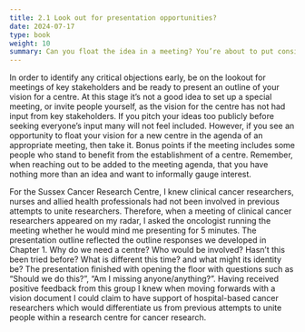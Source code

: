```yaml
---
title: 2.1 Look out for presentation opportunities?
date: 2024-07-17
type: book
weight: 10
summary: Can you float the idea in a meeting? You’re about to put considerable effort into cementing a vision, look for an opportunity to get the word out to a supportive audience
---
```


In order to identify any critical objections early, be on the lookout for meetings of key stakeholders and be ready to present an outline of your vision for a centre. At this stage it’s not a good idea to set up a special meeting, or invite people yourself, as the vision for the centre has not had input from key stakeholders. If you pitch your ideas too publicly before seeking everyone’s input many will not feel included. However, if you see an opportunity to float your vision for a new centre in the agenda of an appropriate meeting, then take it. Bonus points if the meeting includes some people who stand to benefit from the establishment of a centre. Remember, when reaching out to be added to the meeting agenda, that you have nothing more than an idea and want to informally gauge interest.

For the Sussex Cancer Research Centre, I knew clinical cancer researchers, nurses and allied health professionals had not been involved in previous attempts to unite researchers. Therefore, when a meeting of clinical cancer researchers appeared on my radar, I asked the oncologist running the meeting whether he would mind me presenting for 5 minutes. The presentation outline reflected the outline responses we developed in Chapter 1. Why do we need a centre? Who would be involved? Hasn’t this been tried before? What is different this time? and what might its identity be? The presentation finished with opening the floor with questions such as “Should we do this?”, “Am I missing anyone/anything?”. Having received positive feedback from this group I knew when moving forwards with a vision document I could claim to have support of hospital-based cancer researchers which would differentiate us from previous attempts to unite people within a research centre for cancer research.
